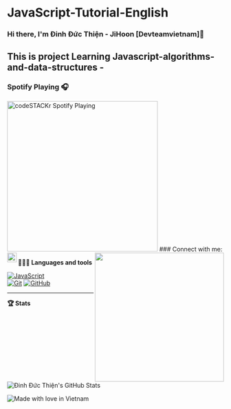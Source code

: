 # JavaScript-Tutorial-English


### Hi there, I'm Đinh Đức Thiện - JiHoon [Devteamvietnam]👋


## This is project Learning Javascript-algorithms-and-data-structures -


### Spotify Playing 🎧
<img src="https://now-playing-codestackr.vercel.app/api/spotify-playing" alt="codeSTACKr Spotify Playing" width="350" />
<img align="right" src="https://raw.githubusercontent.com/rajput2107/rajput2107/master/Assets/Developer.gif" width="300" />
### Connect with me:

<img align="left" alt="facebook.com/meocacahaha" width="22px" src="https://raw.githubusercontent.com/iconic/open-iconic/master/svg/facebook.svg" />

<br />



**👨🏻‍💻 Languages and tools**

[![JavaScript](https://img.shields.io/badge/-JavaScript-black?style=flat&logo=javascript)](https://github.com/meocaca-kits)<br />
[![Git](https://img.shields.io/badge/-Git-black?style=flat&logo=git)](https://github.com/meocaca-kits) [![GitHub](https://img.shields.io/badge/-GitHub-181717?style=flat&logo=github)](https://github.com/meocaca-kits)

---
  **🏆 Stats**

![Đinh Đức Thiện's GitHub Stats](https://github-readme-stats.vercel.app/api?username=meocaca-kits&hide=["stars"]&show_icons=true)

![Made with love in Vietnam](https://madewithlove.now.sh/vn?heart=true)